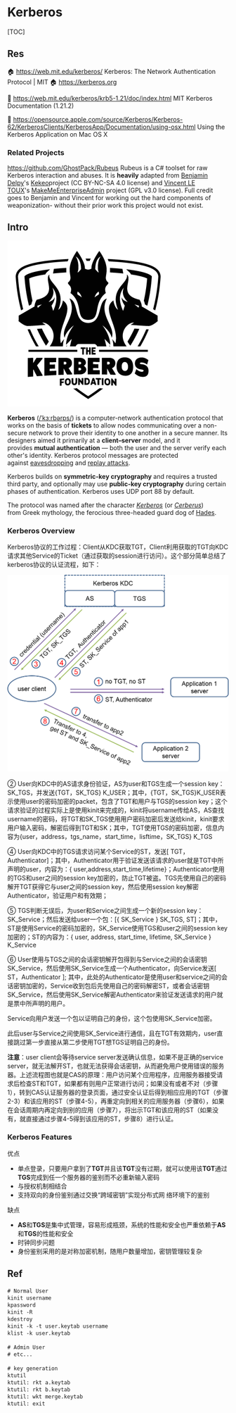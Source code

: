 # Kerberos

[TOC]



## Res
🏠 https://web.mit.edu/kerberos/
Kerberos: The Network Authentication Protocol | MIT
🏠 https://kerberos.org

📂 https://web.mit.edu/kerberos/krb5-1.21/doc/index.html
MIT Kerberos Documentation (1.21.2)

📂 https://opensource.apple.com/source/Kerberos/Kerberos-62/KerberosClients/KerberosApp/Documentation/using-osx.html
Using the Kerberos Application on Mac OS X

### Related Projects
https://github.com/GhostPack/Rubeus
Rubeus is a C# toolset for raw Kerberos interaction and abuses. It is **heavily** adapted from [Benjamin Delpy](https://twitter.com/gentilkiwi)'s [Kekeo](https://github.com/gentilkiwi/kekeo/)project (CC BY-NC-SA 4.0 license) and [Vincent LE TOUX](https://twitter.com/mysmartlogon)'s [MakeMeEnterpriseAdmin](https://github.com/vletoux/MakeMeEnterpriseAdmin) project (GPL v3.0 license). Full credit goes to Benjamin and Vincent for working out the hard components of weaponization- without their prior work this project would not exist.



## Intro
![](../../../../../../../../Assets/Pics/kerberos.sml.png)

**Kerberos** ([/ˈkɜːrbərɒs/](https://en.wikipedia.org/wiki/Help:IPA/English "Help:IPA/English")) is a computer-network authentication protocol that works on the basis of **tickets** to allow nodes communicating over a non-secure network to prove their identity to one another in a secure manner. Its designers aimed it primarily at a **client–server** model, and it provides **mutual authentication** — both the user and the server verify each other's identity. Kerberos protocol messages are protected against [eavesdropping](https://en.wikipedia.org/wiki/Computer_insecurity#Eavesdropping "Computer insecurity") and [replay attacks](https://en.wikipedia.org/wiki/Replay_attack "Replay attack").

Kerberos builds on **symmetric-key cryptography** and requires a trusted third party, and optionally may use **public-key cryptography** during certain phases of authentication. Kerberos uses UDP port 88 by default.

The protocol was named after the character _[Kerberos](https://en.wikipedia.org/wiki/Cerberus "Cerberus")_ (or _[Cerberus](https://en.wikipedia.org/wiki/Cerberus "Cerberus")_) from Greek mythology, the ferocious three-headed guard dog of [Hades](https://en.wikipedia.org/wiki/Hades "Hades").


### Kerberos Overview
Kerberos协议的工作过程：Client从KDC获取TGT，Client利用获取的TGT向KDC请求其他Service的Ticket（通过获取的session进行访问）。这个部分简单总结了kerberos协议的认证流程，如下：

![](../../../../../../../../Assets/Pics/Pasted%20image%2020231111095817.png)

② User向KDC中的AS请求身份验证，AS为user和TGS生成一个session key：SK_TGS，并发送{TGT，SK_TGS} K_USER；其中，{TGT，SK_TGS}K_USER表示使用user的密码加密的packet，包含了TGT和用户与TGS的session key；这个请求验证的过程实际上是使用kinit来完成的，kinit将username传给AS，AS查找username的密码，将TGT和SK_TGS使用用户密码加密后发送给kinit，kinit要求用户输入密码，解密后得到TGT和SK；其中，TGT使用TGS的密码加密，信息内容为{user，address，tgs_name，start_time，lisftime，SK_TGS} K_TGS

④ User向KDC中的TGS请求访问某个Service的ST，发送[ TGT，Authenticator]；其中，Authenticator用于验证发送该请求的user就是TGT中所声明的user，内容为：{ user,address,start_time,lifetime}；Authenticator使用的TGS和user之间的session key加密的，防止TGT被盗。TGS先使用自己的密码解开TGT获得它与user之间的session key，然后使用session key解密Authenticator，验证用户和有效期；

⑤ TGS判断无误后，为user和Service之间生成一个新的session key：SK_Service；然后发送给user一个包：[{ SK_Service } SK_TGS, ST]；其中，ST是使用Service的密码加密的，SK_Service使用TGS和user之间的session key加密的；ST的内容为：{ user, address, start_time, lifetime, SK_Service } K_Service

⑥ User使用与TGS之间的会话密钥解开包得到与Service之间的会话密钥SK_Service，然后使用SK_Service生成一个Authenticator，向Service发送[ ST，Authenticator ]; 其中，此处的Authenticator是使用user和service之间的会话密钥加密的，Service收到包后先使用自己的密码解密ST，或者会话密钥SK_Service，然后使用SK_Service解密Authenticator来验证发送请求的用户就是票中所声明的用户。

Service向用户发送一个包以证明自己的身份，这个包使用SK_Service加密。

此后user与Service之间使用SK_Service进行通信，且在TGT有效期内，user直接跳过第一步直接从第二步使用TGT想TGS证明自己的身份。

**注意**：user client会等待service server发送确认信息，如果不是正确的service server，就无法解开ST，也就无法获得会话密钥，从而避免用户使用错误的服务器。上述流程图也就是CAS的原理：用户访问某个应用程序，应用服务器接受请求后检查ST和TGT，如果都有则用户正常进行访问；如果没有或者不对（步骤1），转到CAS认证服务器的登录页面，通过安全认证后得到相应应用的TGT（步骤2-3）和该应用的ST（步骤4-5），再重定向到相关的应用服务器（步骤6），如果在会话周期内再定向到别的应用（步骤7），将出示TGT和该应用的ST（如果没有，就直接通过步骤4-5得到该应用的ST，步骤8）进行认证。


### Kerberos Features
优点
- 单点登录，只要用户拿到了**TGT**并且该**TGT**没有过期，就可以使用该**TGT**通过**TGS**完成到任一个服务器的鉴别而不必重新输入密码
- 与授权机制相结合
- 支持双向的身份鉴别通过交换“跨域密钥”实现分布式网 络环境下的鉴别

缺点
- **AS**和**TGS**是集中式管理，容易形成瓶颈，系统的性能和安全也严重依赖于**AS**和**TGS**的性能和安全
- 时钟同步问题
- 身份鉴别采用的是对称加密机制，随用户数量增加，密钥管理较复杂



## Ref
[Kerberos (protocol) | Wikipedia]: https://en.wikipedia.org/wiki/Kerberos_(protocol)

[Kerberos | GeeksforGeeks]: https://www.geeksforgeeks.org/kerberos/

[👍 7 使用 Kerberos 进行网络身份验证 | SUSE]: https://documentation.suse.com/zh-cn/sles/15-SP4/html/SLES-all/cha-security-kerberos.html

[kerberos使用手册]: https://wzktravel.github.io/2016/03/01/how-to-use-kerberos-in-CDH/
```shell
# Normal User
kinit username
kpassword
kinit -R
kdestroy
kinit -k -t user.keytab username
klist -k user.keytab

# Admin User
# etc...

# key generation
ktutil
ktutil: rkt a.keytab
ktutil: rkt b.keytab
ktutil: wkt merge.keytab
ktutil: exit
```

[👍 kerberos使用详解 | CSDN]: https://blog.csdn.net/snail_bing/article/details/118081091

[👍 Kerberos基本原理、安装部署及用法]: https://www.cnblogs.com/swordfall/p/12009716.html

[👍 Kerberos for macOS | The University of Edinburgh - informatics]: https://computing.help.inf.ed.ac.uk/kerberos-mac-os-x

[👍 Using the Kerberos Applciation on Mac OS X | MIT Macintoch Development]: https://opensource.apple.com/source/Kerberos/Kerberos-62/KerberosClients/KerberosApp/Documentation/using-osx.html?f=text
